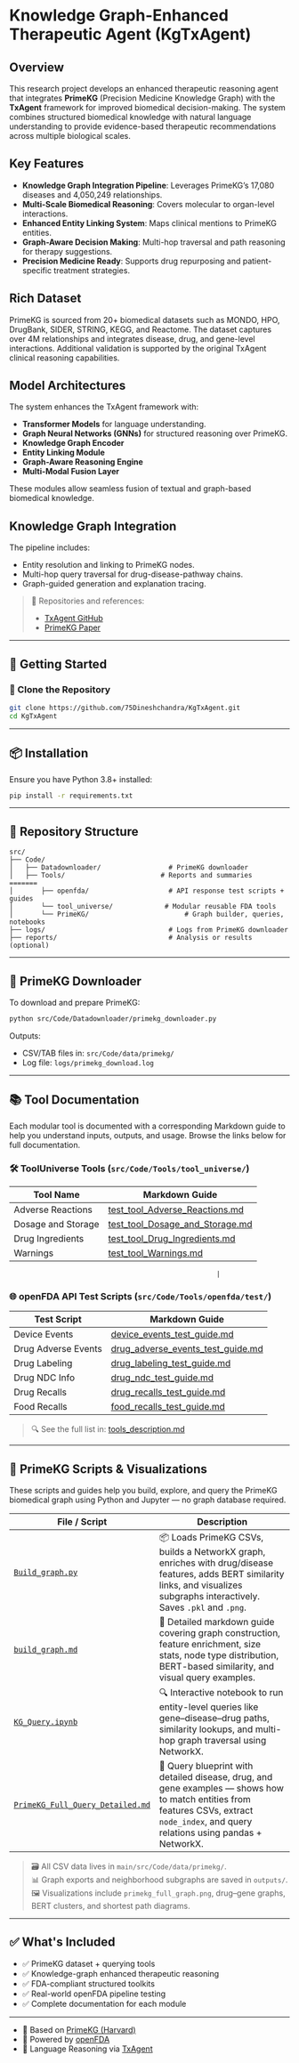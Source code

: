 # **Knowledge Graph-Enhanced Therapeutic Agent (KgTxAgent)**

## **Overview**
This research project develops an enhanced therapeutic reasoning agent that integrates **PrimeKG** (Precision Medicine Knowledge Graph) with the **TxAgent** framework for improved biomedical decision-making. The system combines structured biomedical knowledge with natural language understanding to provide evidence-based therapeutic recommendations across multiple biological scales.

## **Key Features**

- **Knowledge Graph Integration Pipeline**: Leverages PrimeKG’s 17,080 diseases and 4,050,249 relationships.
- **Multi-Scale Biomedical Reasoning**: Covers molecular to organ-level interactions.
- **Enhanced Entity Linking System**: Maps clinical mentions to PrimeKG entities.
- **Graph-Aware Decision Making**: Multi-hop traversal and path reasoning for therapy suggestions.
- **Precision Medicine Ready**: Supports drug repurposing and patient-specific treatment strategies.

## **Rich Dataset**
PrimeKG is sourced from 20+ biomedical datasets such as MONDO, HPO, DrugBank, SIDER, STRING, KEGG, and Reactome. The dataset captures over 4M relationships and integrates disease, drug, and gene-level interactions. Additional validation is supported by the original TxAgent clinical reasoning capabilities.

## **Model Architectures**
The system enhances the TxAgent framework with:

- **Transformer Models** for language understanding.
- **Graph Neural Networks (GNNs)** for structured reasoning over PrimeKG.
- **Knowledge Graph Encoder**
- **Entity Linking Module**
- **Graph-Aware Reasoning Engine**
- **Multi-Modal Fusion Layer**

These modules allow seamless fusion of textual and graph-based biomedical knowledge.

## **Knowledge Graph Integration**
The pipeline includes:

- Entity resolution and linking to PrimeKG nodes.
- Multi-hop query traversal for drug-disease-pathway chains.
- Graph-guided generation and explanation tracing.

> 📎 Repositories and references:
> - [TxAgent GitHub](https://github.com/mims-harvard/TxAgent)
> - [PrimeKG Paper](https://www.nature.com/articles/s41597-023-01960-3)

---

## 🚀 Getting Started

### 📁 Clone the Repository

```bash
git clone https://github.com/75Dineshchandra/KgTxAgent.git
cd KgTxAgent
```

---

## 📦 Installation

Ensure you have Python 3.8+ installed:

```bash
pip install -r requirements.txt
```

---

## 📁 Repository Structure

```
src/
├── Code/
│   ├── Datadownloader/                 # PrimeKG downloader
│   ├── Tools/                        # Reports and summaries
=======
│       ├── openfda/                    # API response test scripts + guides
│       └── tool_universe/             # Modular reusable FDA tools
│       └── PrimeKG/                        # Graph builder, queries, notebooks
├── logs/                               # Logs from PrimeKG downloader
├── reports/                            # Analysis or results (optional)
```

---

## 🧬 PrimeKG Downloader

To download and prepare PrimeKG:

```bash
python src/Code/Datadownloader/primekg_downloader.py
```

Outputs:
- CSV/TAB files in: `src/Code/data/primekg/`
- Log file: `logs/primekg_download.log`

---

## 📚 Tool Documentation

Each modular tool is documented with a corresponding Markdown guide to help you understand inputs, outputs, and usage. Browse the links below for full documentation.

### 🛠 ToolUniverse Tools (`src/Code/Tools/tool_universe/`)

| Tool Name           | Markdown Guide                                                                                          |
|---------------------|---------------------------------------------------------------------------------------------------------|
| Adverse Reactions   | [test_tool_Adverse_Reactions.md](main/src/Code/Tools/tool_universe/test/test_tool_Adverse_Reactions.md) |
| Dosage and Storage  | [test_tool_Dosage_and_Storage.md](main/src/Code/Tools/tool_universe/test/test_tool_Dosage_and_Storage.md) |
| Drug Ingredients    | [test_tool_Drug_Ingredients.md](main/src/Code/Tools/tool_universe/test/test_tool_Drug_Ingredients.md)   |
| Warnings            | [test_tool_Warnings.md](main/src/Code/Tools/tool_universe/test/test_tool_Warnings.md)                  |



                                                        |

### 🌐 openFDA API Test Scripts (`src/Code/Tools/openfda/test/`)

| Test Script            | Markdown Guide                                                                                          |
|------------------------|---------------------------------------------------------------------------------------------------------|
| Device Events          | [device_events_test_guide.md](main/src/Code/Tools/openfda/test/device_events_test_guide.md)             |
| Drug Adverse Events    | [drug_adverse_events_test_guide.md](main/src/Code/Tools/openfda/test/drug_adverse_events_test_guide.md) |
| Drug Labeling          | [drug_labeling_test_guide.md](main/src/Code/Tools/openfda/test/drug_labeling_test_guide.md)             |
| Drug NDC Info          | [drug_ndc_test_guide.md](main/src/Code/Tools/openfda/test/drug_ndc_test_guide.md)                       |
| Drug Recalls           | [drug_recalls_test_guide.md](main/src/Code/Tools/openfda/test/drug_recalls_test_guide.md)               |
| Food Recalls           | [food_recalls_test_guide.md](main/src/Code/Tools/openfda/test/food_recalls_test_guide.md)               |



> 🔍 See the full list in: [tools_description.md](main/src/Code/Tools/tool_universe/tools_description.md)
---

## 📘 PrimeKG Scripts & Visualizations

These scripts and guides help you build, explore, and query the PrimeKG biomedical graph using Python and Jupyter — no graph database required.


| File / Script                             | Description                                                                                                  |
|-------------------------------------------|--------------------------------------------------------------------------------------------------------------|
| [`Build_graph.py`](main/src/Code/PrimeKG/Build_graph.py) | 📦 Loads PrimeKG CSVs, builds a NetworkX graph, enriches with drug/disease features, adds BERT similarity links, and visualizes subgraphs interactively. Saves `.pkl` and `.png`. |
| [`build_graph.md`](main/src/Code/PrimeKG/build_graph.md) | 📘 Detailed markdown guide covering graph construction, feature enrichment, size stats, node type distribution, BERT-based similarity, and visual query examples. |
| [`KG_Query.ipynb`](main/src/Code/PrimeKG/KG_Query.ipynb) | 🔍 Interactive notebook to run entity-level queries like gene–disease–drug paths, similarity lookups, and multi-hop graph traversal using NetworkX. |
| [`PrimeKG_Full_Query_Detailed.md`](main/src/Code/PrimeKG/PrimeKG_Full_Query_Detailed.md) | 📖 Query blueprint with detailed disease, drug, and gene examples — shows how to match entities from features CSVs, extract `node_index`, and query relations using pandas + NetworkX. |


> 🗃️ All CSV data lives in `main/src/Code/data/primekg/`.  
> 📊 Graph exports and neighborhood subgraphs are saved in `outputs/`.  
> 🖼️ Visualizations include `primekg_full_graph.png`, drug–gene graphs, BERT clusters, and shortest path diagrams.

---
## ✅ What's Included

- ✅ PrimeKG dataset + querying tools  
- ✅ Knowledge-graph enhanced therapeutic reasoning  
- ✅ FDA-compliant structured toolkits  
- ✅ Real-world openFDA pipeline testing  
- ✅ Complete documentation for each module  

---

- 📘 Based on [PrimeKG (Harvard)](https://github.com/mims-harvard/PrimeKG)  
- 💊 Powered by [openFDA](https://open.fda.gov)  
- 🤖 Language Reasoning via [TxAgent](https://github.com/mims-harvard/TxAgent)
